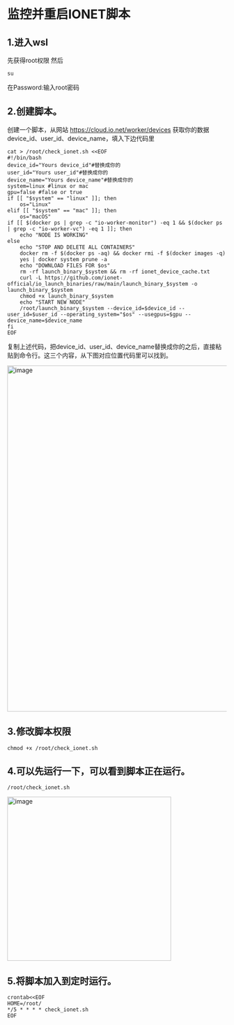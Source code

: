 # 监控并重启IONET脚本
## 1.进入wsl
先获得root权限
然后
<!--sec data-title="OS X и Linux" data-id="OSX_Linux_whoami" data-collapse=true ces-->
```
su
```
在Password:输入root密码
<!--endsec-->
## 2.创建脚本。
创建一个脚本，从网站 https://cloud.io.net/worker/devices 获取你的数据device_id、user_id、device_name，填入下边代码里

<!--sec data-title="OS X и Linux" data-id="OSX_Linux_whoami" data-collapse=true ces-->
```
cat > /root/check_ionet.sh <<EOF 
#!/bin/bash
device_id="Yours device_id"#替换成你的
user_id="Yours user_id"#替换成你的
device_name="Yours device_name"#替换成你的
system=linux #linux or mac
gpu=false #false or true
if [[ "$system" == "linux" ]]; then
    os="Linux"
elif [[ "$system" == "mac" ]]; then
    os="macOS"
if [[ $(docker ps | grep -c "io-worker-monitor") -eq 1 && $(docker ps | grep -c "io-worker-vc") -eq 1 ]]; then
    echo "NODE IS WORKING"
else
    echo "STOP AND DELETE ALL CONTAINERS"
    docker rm -f $(docker ps -aq) && docker rmi -f $(docker images -q) 
    yes | docker system prune -a
    echo "DOWNLOAD FILES FOR $os"
    rm -rf launch_binary_$system && rm -rf ionet_device_cache.txt
    curl -L https://github.com/ionet-official/io_launch_binaries/raw/main/launch_binary_$system -o launch_binary_$system
    chmod +x launch_binary_$system
    echo "START NEW NODE"
    /root/launch_binary_$system --device_id=$device_id --user_id=$user_id --operating_system="$os" --usegpus=$gpu --device_name=$device_name
fi
EOF
```
<!--endsec-->
复制上述代码，把device_id、user_id、device_name替换成你的之后，直接粘贴到命令行。这三个内容，从下图对应位置代码里可以找到。

<img width="793" alt="image" src="https://github.com/hbnnwwt/ionet_restart/assets/116838445/de09a23b-4578-4ebf-a08a-e30c4025caa1">

## 3.修改脚本权限
<!--sec data-title="OS X и Linux" data-id="OSX_Linux_whoami" data-collapse=true ces-->
```
chmod +x /root/check_ionet.sh
```
<!--endsec-->
## 4.可以先运行一下，可以看到脚本正在运行。
<!--sec data-title="OS X и Linux" data-id="OSX_Linux_whoami" data-collapse=true ces-->
```
/root/check_ionet.sh
```
<!--endsec-->
<img width="376" alt="image" src="https://github.com/hbnnwwt/ionet_restart/assets/116838445/e3cde7ea-95d9-4e3b-a680-3d8b15ea85d9">

## 5.将脚本加入到定时运行。
<!--sec data-title="OS X и Linux" data-id="OSX_Linux_whoami" data-collapse=true ces-->
```
crontab<<EOF
HOME=/root/
*/5 * * * * check_ionet.sh
EOF
```
<!--endsec-->
